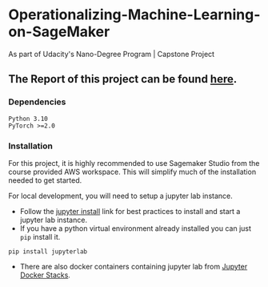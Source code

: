 # Operationalizing-Machine-Learning-on-SageMaker
As part of Udacity's Nano-Degree Program | Capstone Project

## The Report of this project can be found [here](Project_Report.pdf).

### Dependencies

```
Python 3.10
PyTorch >=2.0
```
### Installation
For this project, it is highly recommended to use Sagemaker Studio from the course provided AWS workspace. This will simplify much of the installation needed to get started.

For local development, you will need to setup a jupyter lab instance.
* Follow the [jupyter install](https://jupyter.org/install.html) link for best practices to install and start a jupyter lab instance.
* If you have a python virtual environment already installed you can just `pip` install it.
```
pip install jupyterlab
```
* There are also docker containers containing jupyter lab from [Jupyter Docker Stacks](https://jupyter-docker-stacks.readthedocs.io/en/latest/index.html).



